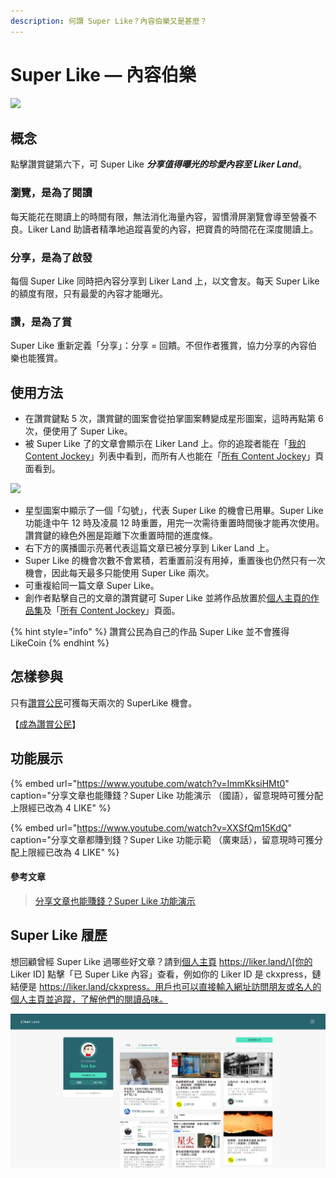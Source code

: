 ```yaml
---
description: 何謂 Super Like？內容伯樂又是甚麼？
---
```


# Super Like — 內容伯樂

![](../../.gitbook/assets/likecoin_ad92_super_like_dragonball.png)

## 概念

點擊讚賞鍵第六下，可 Super Like _**分享值得曝光的珍愛內容至 Liker Land**_。

### 瀏覽，是為了閱讀

每天能花在閱讀上的時間有限，無法消化海量內容，習慣滑屏瀏覽會導至營養不良。Liker Land 助讀者精準地追蹤喜愛的內容，把寶貴的時間花在深度閱讀上。

### 分享，是為了啟發

每個 Super Like 同時把內容分享到 Liker Land 上，以文會友。每天 Super Like 的額度有限，只有最愛的內容才能曝光。

### 讚，是為了賞

Super Like 重新定義「分享」：分享 = 回饋。不但作者獲賞，協力分享的內容伯樂也能獲賞。

## 使用方法

* 在讚賞鍵點 5 次，讚賞鍵的圖案會從拍掌圖案轉變成星形圖案，這時再點第 6 次，便使用了 Super Like。
* 被 Super Like 了的文章會顯示在 Liker Land 上。你的追蹤者能在「[我的 Content Jockey](https://docs.like.co/v/zh/user-guide/liker-land/today-headline#my-content-jockey)」列表中看到，而所有人也能在「[所有 Content Jockey](https://docs.like.co/v/zh/user-guide/liker-land/today-headline#the-world-has-super-liked)」頁面看到。

![](../../.gitbook/assets/superlike.gif)

* 星型圖案中顯示了一個「勾號」，代表 Super Like 的機會已用畢。Super Like 功能逢中午 12 時及凌晨 12 時重置，用完一次需待重置時間後才能再次使用。讚賞鍵的綠色外圈是距離下次重置時間的進度條。
* 右下方的廣播圖示亮著代表這篇文章已被分享到 Liker Land 上。
* Super Like 的機會次數不會累積，若重置前沒有用掉，重置後也仍然只有一次機會，因此每天最多只能使用 Super Like 兩次。
* 可重複給同一篇文章 Super Like。
* 創作者點擊自己的文章的讚賞鍵可 Super Like 並將作品放置於[個人主頁的作品集](https://docs.like.co/v/zh/user-guide/creatortools/portfolio-page)及「[所有 Content Jockey](https://docs.like.co/v/zh/user-guide/liker-land/today-headline#the-world-has-super-liked)」頁面。

{% hint style="info" %}
讚賞公民為自己的作品 Super Like 並不會獲得 LikeCoin
{% endhint %}

## 怎樣參與

只有[讚賞公民](https://docs.like.co/v/zh/user-guide/civic-liker)可獲每天兩次的 SuperLike 機會。

【[成為讚賞公民](https://docs.like.co/v/zh/user-guide/civic-liker/be-a-civic-liker)】

## 功能展示

{% embed url="https://www.youtube.com/watch?v=ImmKksiHMt0" caption="分享文章也能賺錢？Super Like 功能演示 （國語），留意現時可獲分配上限經已改為 4 LIKE" %}

{% embed url="https://www.youtube.com/watch?v=XXSfQm15KdQ" caption="分享文章都賺到錢？Super Like 功能示範 （廣東話），留意現時可獲分配上限經已改為 4 LIKE" %}

#### 參考文章

> [分享文章也能賺錢？Super Like 功能演示
](https://matters.news/@edmond/%E5%88%86%E4%BA%AB%E6%96%87%E7%AB%A0%E4%B9%9F%E8%83%BD%E8%B3%BA%E9%8C%A2-super-like-%E5%8A%9F%E8%83%BD%E6%BC%94%E7%A4%BA-bafyreifidmim3f5u7ni27ibj42b5764fme7r54er52zdxaernhq2dg5eva)

## Super Like 履歷

想回顧曾經 Super Like 過哪些好文章？請到[個人主頁](https://docs.like.co/v/zh/user-guide/creatortools/portfolio-page) https://liker.land/\[你的 Liker ID\] 點擊「已 Super Like 內容」查看，例如你的 Liker ID 是 ckxpress，鏈結便是 https://liker.land/ckxpress。用戶也可以直接輸入網址訪問朋友或名人的個人主頁並追蹤，了解他們的閱讀品味。

![](../../.gitbook/assets/portfolio-page-2.png)

